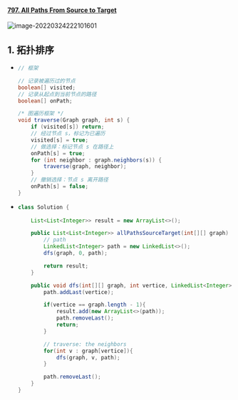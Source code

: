 #### [797. All Paths From Source to Target](https://leetcode-cn.com/problems/all-paths-from-source-to-target/)

![image-20220324222101601](https://raw.githubusercontent.com/TWDH/Leetcode-From-Zero/pictures/img/image-20220324222101601.png)

## 1. 拓扑排序

- ```java
  // 框架
  
  // 记录被遍历过的节点
  boolean[] visited;
  // 记录从起点到当前节点的路径
  boolean[] onPath;
  
  /* 图遍历框架 */
  void traverse(Graph graph, int s) {
      if (visited[s]) return;
      // 经过节点 s，标记为已遍历
      visited[s] = true;
      // 做选择：标记节点 s 在路径上
      onPath[s] = true;
      for (int neighbor : graph.neighbors(s)) {
          traverse(graph, neighbor);
      }
      // 撤销选择：节点 s 离开路径
      onPath[s] = false;
  }
  ```

- ```java
  class Solution {
      
      List<List<Integer>> result = new ArrayList<>();
  
      public List<List<Integer>> allPathsSourceTarget(int[][] graph) {
          // path
          LinkedList<Integer> path = new LinkedList<>();
          dfs(graph, 0, path);
  
          return result;
      }
  
      public void dfs(int[][] graph, int vertice, LinkedList<Integer> path){
          path.addLast(vertice);
  
          if(vertice == graph.length - 1){
              result.add(new ArrayList<>(path));
              path.removeLast();
              return;
          }
  
          // traverse: the neighbors
          for(int v : graph[vertice]){
              dfs(graph, v, path);
          }
  
          path.removeLast();
      }
  }
  ```





























